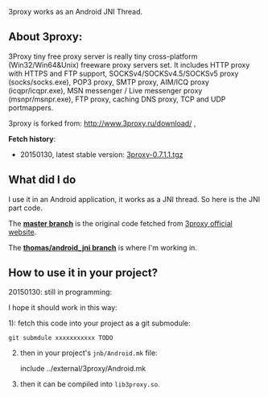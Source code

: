 
3proxy works as an Android JNI Thread.


About 3proxy:
----------------------

3Proxy tiny free proxy server is really tiny cross-platform (Win32/Win64&Unix) freeware proxy servers set. It includes HTTP proxy with HTTPS and FTP support, SOCKSv4/SOCKSv4.5/SOCKSv5 proxy (socks/socks.exe), POP3 proxy, SMTP proxy, AIM/ICQ proxy (icqpr/icqpr.exe), MSN messenger / Live messenger proxy (msnpr/msnpr.exe), FTP proxy, caching DNS proxy, TCP and UDP portmappers.

3proxy is forked from: http://www.3proxy.ru/download/ , 

**Fetch history**:

* 20150130, latest stable version: [3proxy-0.7.1.1.tgz](http://www.3proxy.ru/0.7.1.1/3proxy-0.7.1.1.tgz)


What did I do
-----------------------

I use it in an Android application, it works as a JNI thread.
So here is the JNI part code. 

The [**master branch**](https://github.com/thomaszhao/3proxy/tree/master) is the original code fetched from [3proxy official website](http://www.3proxy.ru/download/).

The [**thomas/android_jni branch**](https://github.com/thomaszhao/3proxy/tree/thomas/android_jni) is where I'm working in.



How to use it in your project?
----------------------------------

20150130: still in programming:

I hope it should work in this way:

1): fetch this code into your project as a git submodule:

    git submdule xxxxxxxxxxx TODO

2) then in your project's `jnb/Android.mk` file:

    include ../external/3proxy/Android.mk

3) then it can be compiled into `lib3proxy.so`.



